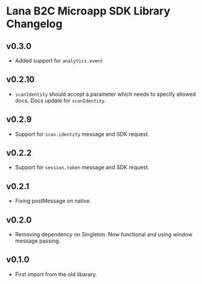 # Lana B2C Microapp SDK Library Changelog

## v0.3.0
- Added support for `analytics.event`

## v0.2.10

 - `scanIdentity` should accept a parameter which needs to specify allowed docs. Docs update for `scanIdentity`.

## v0.2.9

 - Support for `scan.identity` message and SDK request.

## v0.2.2

 - Support for `session.token` message and SDK request.

## v0.2.1

 - Fixing postMessage on native.

## v0.2.0

 - Removing dependency on Singleton. Now functional and using window message passing.

## v0.1.0

 - First import from the old libarary.
